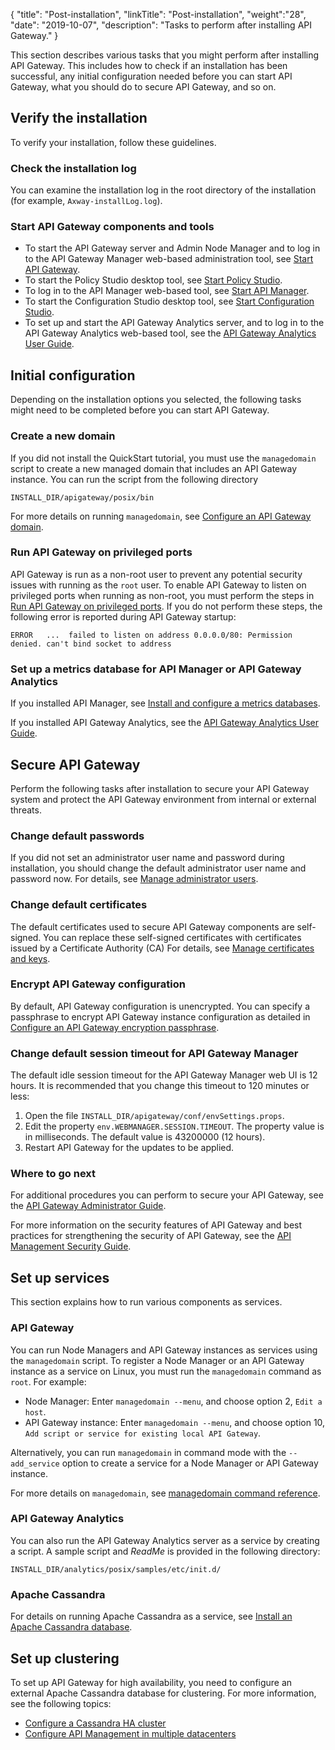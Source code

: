 {
"title": "Post-installation",
"linkTitle": "Post-installation",
"weight":"28",
"date": "2019-10-07",
"description": "Tasks to perform after installing API Gateway."
}

This section describes various tasks that you might perform after installing API Gateway. This includes how to check if an installation has been successful, any initial configuration needed before you can start API Gateway, what you should do to secure API Gateway, and so on.

## Verify the installation

To verify your installation, follow these guidelines.

### Check the installation log

You can examine the installation log in the root directory of the installation (for example, `Axway-installLog.log`).

### Start API Gateway components and tools

* To start the API Gateway server and Admin Node Manager and to log in to the API Gateway Manager web-based administration tool, see [Start API Gateway](/docs/apim_installation/apigtw_install/install_gateway/#start-api-gateway).
* To start the Policy Studio desktop tool, see [Start Policy Studio](/docs/apim_installation/apigtw_install/install_policy_studio/#start_policy_studio).
* To log in to the API Manager web-based tool, see [Start API Manager](/docs/apim_installation/apigtw_install/install_api_mgmt/#start-api-manager).
* To start the Configuration Studio desktop tool, see [Start Configuration Studio](/docs/apim_installation/apigtw_install/install_config_studio/#start-configuration-studio).
* To set up and start the API Gateway Analytics server, and to log in to the API Gateway Analytics web-based tool, see the [API Gateway Analytics User Guide](/docs/apimanager_analytics/).

## Initial configuration

Depending on the installation options you selected, the following tasks might need to be completed before you can start API Gateway.

### Create a new domain

If you did not install the QuickStart tutorial, you must use the `managedomain` script to create a new managed domain that includes an API Gateway instance. You can run the script from the following directory

```
INSTALL_DIR/apigateway/posix/bin
```

For more details on running `managedomain`, see [Configure an API Gateway domain](/docs/apim_administration/apigtw_admin/makegateway/).

### Run API Gateway on privileged ports

API Gateway is run as a non-root user to prevent any potential security issues with running as the `root` user. To enable API Gateway to listen on privileged ports when running as non-root, you must perform the steps in [Run API Gateway on privileged ports](/docs/apim_administration/apigtw_admin/admin_non_root/). If you do not perform these steps, the following error is reported during API Gateway startup:

```
ERROR   ...  failed to listen on address 0.0.0.0/80: Permission denied. can't bind socket to address
```

### Set up a metrics database for API Manager or API Gateway Analytics

If you installed API Manager, see [Install and configure a metrics databases](/docs/apim_installation/apigtw_install/metrics_db_install/).

If you installed API Gateway Analytics, see the [API Gateway Analytics User Guide](/docs/apimanager_analytics/).

## Secure API Gateway

Perform the following tasks after installation to secure your API Gateway system and protect the API Gateway environment from internal or external threats.

### Change default passwords

If you did not set an administrator user name and password during installation, you should change the default administrator user name and password now. For details, see
[Manage administrator users](/docs/apim_administration/apigtw_admin/manage_user_access/#manage-admin-users).

### Change default certificates

The default certificates used to secure API Gateway components are self-signed. You can replace these self-signed certificates with certificates issued by a Certificate Authority (CA) For details, see [Manage certificates and keys](/docs/apim_administration/apigtw_admin/general_certificates/).

### Encrypt API Gateway configuration

By default, API Gateway configuration is unencrypted. You can specify a passphrase to encrypt API Gateway instance configuration as detailed in [Configure an API Gateway encryption passphrase](/docs/apim_administration/apigtw_admin/general_passphrase/).

### Change default session timeout for API Gateway Manager

The default idle session timeout for the API Gateway Manager web UI is 12 hours. It is recommended that you change this timeout to 120 minutes or less:

1. Open the file `INSTALL_DIR/apigateway/conf/envSettings.props`.
2. Edit the property `env.WEBMANAGER.SESSION.TIMEOUT`. The property value is in milliseconds. The default value is 43200000 (12 hours).
3. Restart API Gateway for the updates to be applied.

### Where to go next

For additional procedures you can perform to secure your API Gateway, see the [API Gateway Administrator Guide](/docs/apim_administration/apigtw_admin/).

For more information on the security features of API Gateway and best practices for strengthening the security of API Gateway, see the [API Management Security Guide](https://docs.axway.com/bundle/apim-security-guide/page/api_management_security_guide.html).

## Set up services

This section explains how to run various components as services.

### API Gateway

You can run Node Managers and API Gateway instances as services using the `managedomain` script. To register a Node Manager or an API Gateway instance as a service
on Linux, you must run the `managedomain` command as `root`. For example:

* Node Manager: Enter `managedomain --menu`, and choose option 2, `Edit a host`.
* API Gateway instance: Enter `managedomain --menu`, and choose option 10, `Add script or service for existing local API Gateway`.

Alternatively, you can run `managedomain` in command mode with the `--add_service` option to create a service for a Node Manager or API Gateway instance.

For more details on `managedomain`, see [managedomain command reference](/docs/apim_reference/managedomain_ref/).

### API Gateway Analytics

You can also run the API Gateway Analytics server as a service by creating a script. A sample script and *ReadMe* is provided in the following directory:

```
INSTALL_DIR/analytics/posix/samples/etc/init.d/
```

### Apache Cassandra

For details on running Apache Cassandra as a service, see [Install an Apache Cassandra database](/docs/apim_installation/apigtw_install/cassandra_install).

## Set up clustering

To set up API Gateway for high availability, you need to configure an external Apache Cassandra database for clustering. For more information, see the following topics:

* [Configure a Cassandra HA cluster](/docs/cass_admin/cassandra_config/)
* [Configure API Management in multiple datacenters](/docs/apimgmt_multi_dc/)
